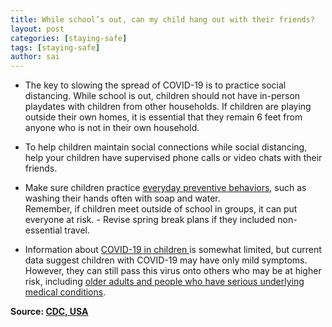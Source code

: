 ```yaml
---
title: While school’s out, can my child hang out with their friends?
layout: post
categories: [staying-safe]
tags: [staying-safe]
author: sai
---
```


- The key to slowing the spread of COVID-19 is to practice social distancing. While school is out, children should not have in-person playdates with children from other households. If children are playing outside their own homes, it is essential that they remain 6 feet from anyone who is not in their own household.

- To help children maintain social connections while social distancing, help your children have supervised phone calls or video chats with their friends.

- Make sure children practice [everyday preventive behaviors](https://www.cdc.gov/coronavirus/2019-ncov/prevent-getting-sick/prevention.html), such as washing their hands often with soap and water.   
	Remember, if children meet outside of school in groups, it can put everyone at risk.
		- Revise spring break plans if they included non-essential travel.

- Information about [COVID-19 in children ](https://www.cdc.gov/coronavirus/2019-ncov/faq.html)is somewhat limited, but current data suggest children with COVID-19 may have only mild symptoms. However, they can still pass this virus onto others who may be at higher risk, including [older adults and people who have serious underlying medical conditions](https://www.cdc.gov/coronavirus/2019-ncov/need-extra-precautions/people-at-higher-risk.html).

**Source: [CDC, USA](https://www.cdc.gov/coronavirus/2019-ncov/faq.html)**